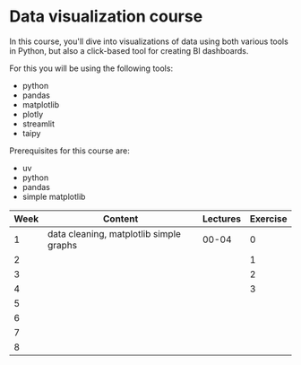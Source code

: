 # Data visualization course

In this course, you'll dive into visualizations of data using both various tools in Python, but also a click-based tool for creating BI dashboards.

For this you will be using the following tools:

- python
- pandas
- matplotlib
- plotly
- streamlit
- taipy

Prerequisites for this course are:

- uv
- python
- pandas
- simple matplotlib

| **Week** | **Content**                             | **Lectures** | **Exercise** |
| -------- | --------------------------------------- | ------------ | ------------ |
| 1        | data cleaning, matplotlib simple graphs | 00-04        | 0            |
| 2        |                                         |              | 1            |
| 3        |                                         |              | 2            |
| 4        |                                         |              | 3            |
| 5        |                                         |              |              |
| 6        |                                         |              |              |
| 7        |                                         |              |              |
| 8        |                                         |              |              |
